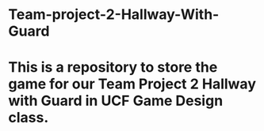 # Team-project-2-Hallway-With-Guard
# This is a repository to store the game for our Team Project 2 Hallway with Guard in UCF Game Design class.

